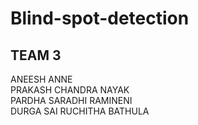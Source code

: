 # Blind-spot-detection<br/>
## TEAM 3<br/>
ANEESH ANNE<br/>
PRAKASH CHANDRA NAYAK<br/>
PARDHA SARADHI RAMINENI<br/>
DURGA SAI RUCHITHA BATHULA<br/>
